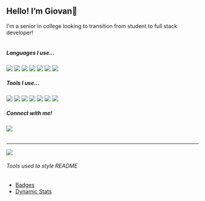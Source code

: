 <h2>Hello! I’m Giovan👋</h2>
I'm a senior in college looking to transition from student to full stack developer!
<br><br>
<section>
  <h5>Languages I use...</h5>
  <div>
    <img src="https://img.shields.io/badge/-HTML-E34F26?logo=html5&logoColor=white">
    <img src="https://img.shields.io/badge/-CSS-1572B6?logo=css3&logoColor=white">
    <img src="https://img.shields.io/badge/-JavaScript-F7DF1E?logo=javascript&logoColor=white">
    <img src="https://img.shields.io/badge/-Python-3776AB?logo=python&logoColor=white">
    <img src="https://img.shields.io/badge/-Java-007396?logoColor=white">
    <img src="https://img.shields.io/badge/-PHP-777BB4?logo=php&logoColor=white">
    <img src="https://img.shields.io/badge/-Sass-CC6699?logo=sass&logoColor=white">
  </div>
  <h5>Tools I use...</h5>
  <div>
    <img src="https://img.shields.io/badge/-React-61DAFB?logo=react&logoColor=white">
    <img src="https://img.shields.io/badge/-Node.js-5FA04E?logo=node.js&logoColor=white">
    <img src="https://img.shields.io/badge/-Express-000000?logo=express&logoColor=white">
    <img src="https://img.shields.io/badge/-MySQL-4479A1?logo=mysql&logoColor=white">
    <img src="https://img.shields.io/badge/-Bootstrap-7952B3?logo=bootstrap&logoColor=white">
    <img src="https://img.shields.io/badge/-Docker-2496ED?logo=docker&logoColor=white">
    <img src="https://img.shields.io/badge/-Postman-FF6C37?logo=postman&logoColor=white">
  </div>
</section>
<section>
  <h5>Connect with me!</h5>
  <a href="https://www.linkedin.com/in/gecervantes/">
    <img src="https://img.shields.io/badge/-LinkedIn-0A66C2?logo=linkedin&logoColor=white">
  </a>
</section>
<br>
<hr>
<section>
  <img src="https://github-readme-streak-stats.herokuapp.com/?user=Gecervantes01&theme=onedark">
</section>

<section>
  <h6>Tools used to style README</h6>
  <ul>
    <li>
      <a href="https://github.com/badges/shields">Badges</a>
    </li>
    <li>
      <a href="https://github.com/alexandresanlim/Badges4-README.md-Profile">Dynamic Stats</a>
    </li>
  </ul>
</section>






<!---
Gecervantes01/Gecervantes01 is a ✨ special ✨ repository because its `README.md` (this file) appears on your GitHub profile.
You can click the Preview link to take a look at your changes.
--->
